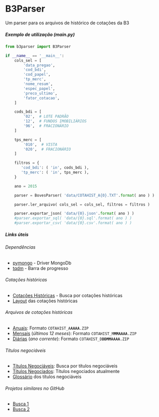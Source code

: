 # B3Parser
Um parser para os arquivos de histórico de cotações da B3

##### Exemplo de utilização (main.py)

```python
from b3parser import B3Parser

if __name__ == '__main__':
    cols_sel = [
        'data_pregao',
        'cod_bdi',
        'cod_papel',
        'tp_merc',
        'nome_resum',
        'espec_papel',
        'preco_ultimo',
        'fator_cotacao',
    ]

    cods_bdi = [
        '02',  # LOTE PADRÃO
        '12',  # FUNDOS IMOBILIÁRIOS
        '96',  # FRACIONÁRIO
    ]

    tps_merc = [
        '010',  # VISTA
        '020',  # FRACIONÁRIO
    ]

    filtros = {
       'cod_bdi': ( 'in', cods_bdi ),
       'tp_merc': ( 'in', tps_merc ),
    }

    ano = 2015

    parser = BovesParser( 'data/COTAHIST_A{0}.TXT'.format( ano ) )

    parser.ler_arquivo( cols_sel = cols_sel, filtros = filtros )

    parser.exportar_json( 'data/{0}.json'.format( ano ) )
    #parser.exportar_sql( 'data/{0}.sql'.format( ano ) )
    #parser.exportar_csv( 'data/{0}.csv'.format( ano ) )
```

##### Links úteis
###### Dependências
* [pymongo](https://github.com/mongodb/mongo-python-driver) - Driver MongoDb
* [tqdm](https://github.com/tqdm/tqdm) - Barra de progresso

###### Cotações históricas
* [Cotações Históricas](http://www.b3.com.br/pt_br/market-data-e-indices/servicos-de-dados/market-data/historico/mercado-a-vista/cotacoes-historicas/) - Busca por cotações históricas
* [Layout](http://www.b3.com.br/data/files/C8/F3/08/B4/297BE410F816C9E492D828A8/SeriesHistoricas_Layout.pdf) das cotações históricas

###### Arquivos de cotações históricas
* [Anuais](http://bvmf.bmfbovespa.com.br/InstDados/SerHist/COTAHIST_AAAAA.ZIP): Formato `COTAHIST_A`**`AAAA`**`.ZIP`
* [Mensais](http://bvmf.bmfbovespa.com.br/InstDados/SerHist/COTAHIST_MMMAAAA.ZIP) (*últimos 12 meses*): Formato `COTAHIST_M`**`MMAAAA`**`.ZIP`
* [Diárias](http://bvmf.bmfbovespa.com.br/InstDados/SerHist/COTAHIST_DDDMMAAAA.ZIP) (*ano corrente*): Formato `COTAHIST_D`**`DDMMAAAA`**`.ZIP`

###### Títulos negociáveis
* [Títulos Negociáveis](http://www.b3.com.br/pt_br/market-data-e-indices/servicos-de-dados/market-data/consultas/mercado-a-vista/titulos-negociaveis/): Busca por títulos negociáveis
* [Títulos Negociados](http://www.b3.com.br/pt_br/market-data-e-indices/servicos-de-dados/market-data/consultas/boletim-diario/arquivos-para-download/): Títulos negociados atualmente
* [Glossário](http://www.b3.com.br/pt_br/market-data-e-indices/servicos-de-dados/market-data/consultas/boletim-diario/arquivos-para-download/glossario/) dos títulos negociáveis

###### Projetos similares no GitHub
* [Busca 1](https://github.com/search?utf8=%E2%9C%93&q=bovespa)
* [Busca 2](https://github.com/search?utf8=%E2%9C%93&q=bovespa+c)
